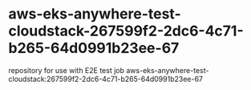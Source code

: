 # aws-eks-anywhere-test-cloudstack-267599f2-2dc6-4c71-b265-64d0991b23ee-67
repository for use with E2E test job aws-eks-anywhere-test-cloudstack:267599f2-2dc6-4c71-b265-64d0991b23ee-67
